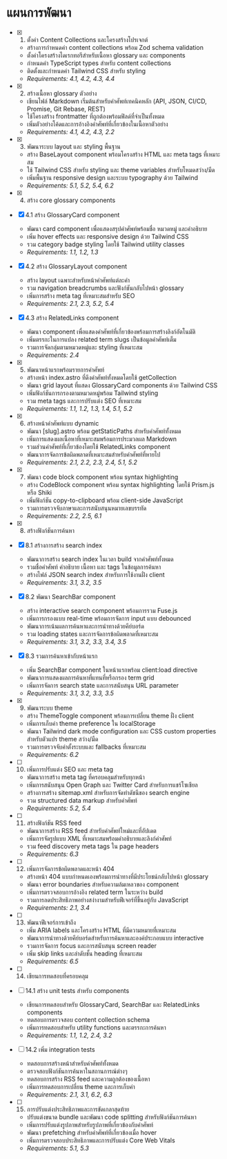 # แผนการพัฒนา

- [x] 1. ตั้งค่า Content Collections และโครงสร้างโปรเจกต์


  - สร้างการกำหนดค่า content collections พร้อม Zod schema validation
  - ตั้งค่าโครงสร้างไดเรกทอรีสำหรับเนื้อหา glossary และ components
  - กำหนดค่า TypeScript types สำหรับ content collections
  - ติดตั้งและกำหนดค่า Tailwind CSS สำหรับ styling
  - _Requirements: 4.1, 4.2, 4.3, 4.4_

- [x] 2. สร้างเนื้อหา glossary ตัวอย่าง
  - เขียนไฟล์ Markdown เริ่มต้นสำหรับคำศัพท์เทคนิคหลัก (API, JSON, CI/CD, Promise, Git Rebase, REST)
  - ใช้โครงสร้าง frontmatter ที่ถูกต้องพร้อมฟิลด์ที่จำเป็นทั้งหมด
  - เพิ่มตัวอย่างโค้ดและการอ้างอิงคำศัพท์ที่เกี่ยวข้องในเนื้อหาตัวอย่าง
  - _Requirements: 4.1, 4.2, 4.3, 2.2_

- [x] 3. พัฒนาระบบ layout และ styling พื้นฐาน
  - สร้าง BaseLayout component พร้อมโครงสร้าง HTML และ meta tags ที่เหมาะสม
  - ใช้ Tailwind CSS สำหรับ styling และ theme variables สำหรับโหมดสว่าง/มืด
  - เพิ่มพื้นฐาน responsive design และระบบ typography ด้วย Tailwind
  - _Requirements: 5.1, 5.2, 5.4, 6.2_

- [x] 4. สร้าง core glossary components

- [x] 4.1 สร้าง GlossaryCard component

  - พัฒนา card component เพื่อแสดงสรุปคำศัพท์พร้อมชื่อ หมวดหมู่ และคำอธิบาย
  - เพิ่ม hover effects และ responsive design ด้วย Tailwind CSS
  - รวม category badge styling โดยใช้ Tailwind utility classes
  - _Requirements: 1.1, 1.2, 1.3_

- [x] 4.2 สร้าง GlossaryLayout component

  - สร้าง layout เฉพาะสำหรับหน้าคำศัพท์แต่ละคำ
  - รวม navigation breadcrumbs และฟังก์ชันกลับไปหน้า glossary
  - เพิ่มการสร้าง meta tag ที่เหมาะสมสำหรับ SEO
  - _Requirements: 2.1, 2.3, 5.2, 5.4_

- [x] 4.3 สร้าง RelatedLinks component

  - พัฒนา component เพื่อแสดงคำศัพท์ที่เกี่ยวข้องพร้อมการสร้างลิงก์อัตโนมัติ
  - เพิ่มตรรกะในการแปลง related term slugs เป็นข้อมูลคำศัพท์เต็ม
  - รวมการจัดกลุ่มตามหมวดหมู่และ styling ที่เหมาะสม
  - _Requirements: 2.4_

- [x] 5. พัฒนาหน้าแรกพร้อมรายการคำศัพท์
  - สร้างหน้า index.astro ที่ดึงคำศัพท์ทั้งหมดโดยใช้ getCollection
  - พัฒนา grid layout ที่แสดง GlossaryCard components ด้วย Tailwind CSS
  - เพิ่มฟังก์ชันการกรองตามหมวดหมู่พร้อม Tailwind styling
  - รวม meta tags และการปรับแต่ง SEO ที่เหมาะสม
  - _Requirements: 1.1, 1.2, 1.3, 1.4, 5.1, 5.2_

- [x] 6. สร้างหน้าคำศัพท์แบบ dynamic


  - พัฒนา [slug].astro พร้อม getStaticPaths สำหรับคำศัพท์ทั้งหมด
  - เพิ่มการแสดงผลเนื้อหาที่เหมาะสมพร้อมการประมวลผล Markdown
  - รวมส่วนคำศัพท์ที่เกี่ยวข้องโดยใช้ RelatedLinks component
  - พัฒนาการจัดการข้อผิดพลาดที่เหมาะสมสำหรับคำศัพท์ที่หายไป
  - _Requirements: 2.1, 2.2, 2.3, 2.4, 5.1, 5.2_

- [x] 7. พัฒนา code block component พร้อม syntax highlighting


  - สร้าง CodeBlock component พร้อม syntax highlighting โดยใช้ Prism.js หรือ Shiki
  - เพิ่มฟังก์ชัน copy-to-clipboard พร้อม client-side JavaScript
  - รวมการตรวจจับภาษาและการสนับสนุนหมายเลขบรรทัด
  - _Requirements: 2.2, 2.5, 6.1_

- [x] 8. สร้างฟังก์ชันการค้นหา


- [x] 8.1 สร้างการสร้าง search index


  - พัฒนาการสร้าง search index ในเวลา build จากคำศัพท์ทั้งหมด
  - รวมชื่อคำศัพท์ คำอธิบาย เนื้อหา และ tags ในข้อมูลการค้นหา
  - สร้างไฟล์ JSON search index สำหรับการใช้งานฝั่ง client
  - _Requirements: 3.1, 3.2, 3.5_

- [x] 8.2 พัฒนา SearchBar component


  - สร้าง interactive search component พร้อมการรวม Fuse.js
  - เพิ่มการกรองแบบ real-time พร้อมการจัดการ input แบบ debounced
  - พัฒนาการเน้นผลการค้นหาและการนำทางด้วยคีย์บอร์ด
  - รวม loading states และการจัดการข้อผิดพลาดที่เหมาะสม
  - _Requirements: 3.1, 3.2, 3.3, 3.4, 3.5_

- [x] 8.3 รวมการค้นหาเข้ากับหน้าแรก


  - เพิ่ม SearchBar component ในหน้าแรกพร้อม client:load directive
  - พัฒนาการแสดงผลการค้นหาที่แทนที่หรือกรอง term grid
  - เพิ่มการจัดการ search state และการสนับสนุน URL parameter
  - _Requirements: 3.1, 3.2, 3.3, 3.5_

- [x] 9. พัฒนาระบบ theme

  - สร้าง ThemeToggle component พร้อมการเปลี่ยน theme ฝั่ง client
  - เพิ่มการเก็บค่า theme preference ใน localStorage
  - พัฒนา Tailwind dark mode configuration และ CSS custom properties สำหรับตัวแปร theme สว่าง/มืด
  - รวมการตรวจจับค่าตั้งระบบและ fallbacks ที่เหมาะสม
  - _Requirements: 6.2_

- [ ] 10. เพิ่มการปรับแต่ง SEO และ meta tag


  - พัฒนาการสร้าง meta tag ที่ครอบคลุมสำหรับทุกหน้า
  - เพิ่มการสนับสนุน Open Graph และ Twitter Card สำหรับการแชร์โซเชียล
  - สร้างการสร้าง sitemap.xml สำหรับการจัดทำดัชนีของ search engine
  - รวม structured data markup สำหรับคำศัพท์
  - _Requirements: 5.2, 5.4_

- [ ] 11. สร้างฟังก์ชัน RSS feed
  - พัฒนาการสร้าง RSS feed สำหรับคำศัพท์ใหม่และที่อัปเดต
  - เพิ่มการจัดรูปแบบ XML ที่เหมาะสมพร้อมคำอธิบายและลิงก์คำศัพท์
  - รวม feed discovery meta tags ใน page headers
  - _Requirements: 6.3_

- [ ] 12. เพิ่มการจัดการข้อผิดพลาดและหน้า 404
  - สร้างหน้า 404 แบบกำหนดเองพร้อมการนำทางที่มีประโยชน์กลับไปหน้า glossary
  - พัฒนา error boundaries สำหรับความล้มเหลวของ component
  - เพิ่มการตรวจสอบการอ้างอิง related term ในระหว่าง build
  - รวมการลดประสิทธิภาพอย่างสง่างามสำหรับฟีเจอร์ที่ขึ้นอยู่กับ JavaScript
  - _Requirements: 2.1, 3.4_

- [ ] 13. พัฒนาฟีเจอร์การเข้าถึง
  - เพิ่ม ARIA labels และโครงสร้าง HTML ที่มีความหมายที่เหมาะสม
  - พัฒนาการนำทางด้วยคีย์บอร์ดสำหรับการค้นหาและองค์ประกอบแบบ interactive
  - รวมการจัดการ focus และการสนับสนุน screen reader
  - เพิ่ม skip links และลำดับชั้น heading ที่เหมาะสม
  - _Requirements: 6.5_

- [ ] 14. เขียนการทดสอบที่ครอบคลุม
- [ ] 14.1 สร้าง unit tests สำหรับ components
  - เขียนการทดสอบสำหรับ GlossaryCard, SearchBar และ RelatedLinks components
  - ทดสอบการตรวจสอบ content collection schema
  - เพิ่มการทดสอบสำหรับ utility functions และตรรกะการค้นหา
  - _Requirements: 1.1, 1.2, 2.4, 3.2_

- [ ] 14.2 เพิ่ม integration tests
  - ทดสอบการสร้างหน้าสำหรับคำศัพท์ทั้งหมด
  - ตรวจสอบฟังก์ชันการค้นหาในสถานการณ์ต่างๆ
  - ทดสอบการสร้าง RSS feed และความถูกต้องของเนื้อหา
  - เพิ่มการทดสอบการเปลี่ยน theme และการเก็บค่า
  - _Requirements: 2.1, 3.1, 6.2, 6.3_

- [ ] 15. การปรับแต่งประสิทธิภาพและการขัดเกลาสุดท้าย
  - ปรับแต่งขนาด bundle และพัฒนา code splitting สำหรับฟังก์ชันการค้นหา
  - เพิ่มการปรับแต่งรูปภาพสำหรับรูปภาพที่เกี่ยวข้องกับคำศัพท์
  - พัฒนา prefetching สำหรับคำศัพท์ที่เกี่ยวข้องเมื่อ hover
  - เพิ่มการตรวจสอบประสิทธิภาพและการปรับแต่ง Core Web Vitals
  - _Requirements: 5.1, 5.3_